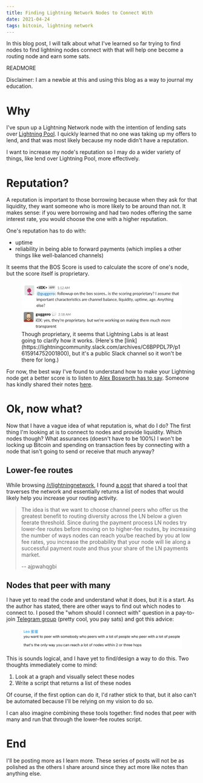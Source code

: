 ```yaml
---
title: Finding Lightning Network Nodes to Connect With
date: 2021-04-24
tags: bitcoin, lightning network
---
```


In this blog post, I will talk about what I've learned so far trying to find nodes to find lightning nodes connect with that will help one become a routing node and earn some sats.

READMORE

Disclaimer: I am a newbie at this and using this blog as a way to journal my education.

# Why

I've spun up a Lightning Network node with the intention of lending sats over [Lightning Pool](https://pool.lightning.engineering). I quickly learned that no one was taking up my offers to lend, and that was most likely because my node didn't have a reputation.

I want to increase my node's reputation so I may do a wider variety of things, like lend over Lightning Pool, more effectively.

# Reputation?

A reputation is important to those borrowing because when they ask for that liquidity, they want someone who is more likely to be around than not. It makes sense: if you were borrowing and had two nodes offering the same interest rate, you would choose the one with a higher reputation.

One's reputation has to do with:

- uptime
- reliability in being able to forward payments (which implies a other things like well-balanced channels)

It seems that the BOS Score is used to calculate the score of one's node, but the score itself is proprietary.

<figure>
<img src="/2021-04-24/finding-lightning-network-nodes-to-connect-with/bos-question.gif">
<img src="/2021-04-24/finding-lightning-network-nodes-to-connect-with/bos-proprietary-answer.gif">
<figcaption>
Though proprietary, it seems that Lightning Labs is at least going to clarify how it works. (Here's the [link](https://lightningcommunity.slack.com/archives/C6BPPDL7P/p1615914752001800), but it's a public Slack channel so it won't be there for long.)
</figcaption>
</figure>

For now, the best way I've found to understand how to make your Lightning node get a better score is to listen to [Alex Bosworth has to say](https://www.youtube.com/watch?v=HlPIB6jt6ww). Someone has kindly shared their notes [here](http://diyhpl.us/wiki/transcripts/chaincode-labs/2018-10-22-alex-bosworth-channel-management/).

# Ok, now what?

Now that I have a vague idea of what reputation is, what do I do? The first thing I'm looking at is to connect to nodes and provide liquidity. Which nodes though? What assurances (doesn't have to be 100%) I won't be locking up Bitcoin and spending on transaction fees by connecting with a node that isn't going to send or receive that much anyway?

## Lower-fee routes

While browsing [/r/lightningnetwork](https://www.reddit.com/r/lightningnetwork), I found [a post](https://www.reddit.com/r/lightningnetwork/comments/lb7pbk/last_month_i_collected_over_7000_sats_in_fees/) that shared a tool that traverses the network and essentially returns a list of nodes that would likely help you increase your routing activity.

> The idea is that we want to choose channel peers who offer us the greatest benefit to routing diversity across the LN below a given feerate threshold. Since during the payment process LN nodes try lower-fee routes before moving on to higher-fee routes, by increasing the number of ways nodes can reach you/be reached by you at low fee rates, you increase the probability that your node will lie along a successful payment route and thus your share of the LN payments market.
>
> -- ajpwahqgbi

## Nodes that peer with many

I have yet to read the code and understand what it does, but it is a start. As the author has stated, there are other ways to find out which nodes to connect to. I posed the "whom should I connect with" question in a pay-to-join [Telegram group](https://t.me/LNBalancedChannels) (pretty cool, you pay sats) and got this advice:

<figure>
<img src="/2021-04-24/finding-lightning-network-nodes-to-connect-with/peer-with-peer-with-many.gif">
</figure>

This is sounds logical, and I have yet to find/design a way to do this. Two thoughts immediately come to mind:

1. Look at a graph and visually select these nodes
2. Write a script that returns a list of these nodes

Of course, if the first option can do it, I'd rather stick to that, but it also can't be automated because I'll be relying on my vision to do so.

I can also imagine combining these tools together: find nodes that peer with many and run that through the lower-fee routes script.

# End

I'll be posting more as I learn more. These series of posts will not be as polished as the others I share around since they act more like notes than anything else.

